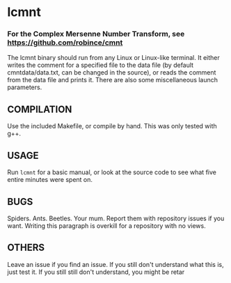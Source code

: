 # lcmnt
### For the Complex Mersenne Number Transform, see https://github.com/robince/cmnt

The lcmnt binary should run from any Linux or Linux-like terminal. It either writes the comment for a specified file to the data file 
(by default cmntdata/data.txt, can be changed in the source), or reads the comment from the data file and prints it. There are also some 
miscellaneous launch parameters.

## COMPILATION 
Use the included Makefile, or compile by hand. This was only tested with g++.

## USAGE
Run `lcmnt` for a basic manual, or look at the source code to see what five entire minutes were spent on.

## BUGS
Spiders. Ants. Beetles. Your mum. Report them with repository issues if you want. Writing this paragraph is overkill for a repository with no views.

## OTHERS
Leave an issue if you find an issue. If you still don't understand what this is, just test it. If you still still don't understand, you might be 
retar

